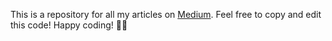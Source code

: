 This is a repository for all my articles on [Medium](https://www.linkedin.com/in/ericdennis7/). Feel free to copy and edit this code! Happy coding! 👋🏻